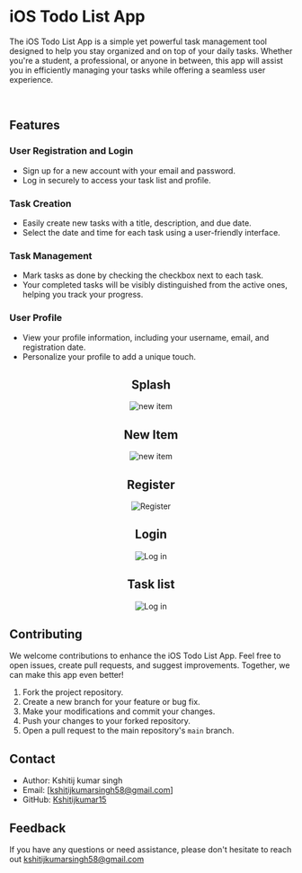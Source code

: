 # iOS Todo List App

The iOS Todo List App is a simple yet powerful task management tool designed to help you stay organized and on top of your daily tasks. Whether you're a student, a professional, or anyone in between, this app will assist you in efficiently managing your tasks while offering a seamless user experience.

<br>

## Features

### User Registration and Login

- Sign up for a new account with your email and password.
- Log in securely to access your task list and profile.

### Task Creation

- Easily create new tasks with a title, description, and due date.
- Select the date and time for each task using a user-friendly interface.

### Task Management

- Mark tasks as done by checking the checkbox next to each task.
- Your completed tasks will be visibly distinguished from the active ones, helping you track your progress.

### User Profile

- View your profile information, including your username, email, and registration date.
- Personalize your profile to add a unique touch.


<div align="center">
 
## Splash


![new item](https://github.com/Kshitijkumar15/iosToDo/blob/Beginning/Splash.png)


## New Item


![new item](https://github.com/Kshitijkumar15/iosToDo/blob/Beginning/new%20task.png)


## Register


![Register](https://github.com/Kshitijkumar15/iosToDo/blob/Beginning/Register.png)


## Login


![Log in](https://github.com/Kshitijkumar15/iosToDo/blob/Beginning/Login.png)


## Task list


![Log in](https://github.com/Kshitijkumar15/iosToDo/blob/Beginning/Task%20list.png)


</div>

## Contributing

We welcome contributions to enhance the iOS Todo List App. Feel free to open issues, create pull requests, and suggest improvements. Together, we can make this app even better!

1. Fork the project repository.
2. Create a new branch for your feature or bug fix.
3. Make your modifications and commit your changes.
4. Push your changes to your forked repository.
5. Open a pull request to the main repository's `main` branch.



## Contact

- Author: Kshitij kumar singh
- Email: [kshitijkumarsingh58@gmail.com]
- GitHub: [Kshitijkumar15](https://github.com/kshitijkumar15)


## Feedback

 If you have any questions or need assistance, please don't hesitate to reach out  kshitijkumarsingh58@gmail.com














